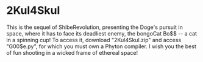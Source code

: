 # 2Kul4Skul

This is the sequel of ShibeRevolution, presenting the Doge's pursuit in space, where it has to face its deadliest enemy, the bongoCat Bo$$ -- a cat in a spinning cup!
To access it, download "2Kul4Skul.zip" and access "G00$e.py", for which you must own a Phyton compiler.
I wish you the best of fun shooting in a wicked frame of ethereal space!
